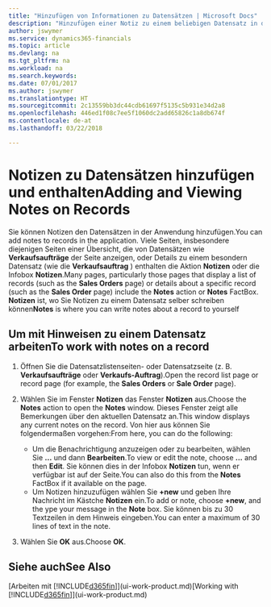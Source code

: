 ```yaml
---
title: "Hinzufügen von Informationen zu Datensätzen | Microsoft Docs"
description: "Hinzufügen einer Notiz zu einem beliebigen Datensatz in der Anwendung. Falls Sie beispielsweise zusätzliche Informationen zu einem Verkaufsauftrag besitzen, die nicht vollständig in einem der Felder im Verkaufsauftrag eingegeben werden können, können Sie eine Notiz verfassen."
author: jswymer
ms.service: dynamics365-financials
ms.topic: article
ms.devlang: na
ms.tgt_pltfrm: na
ms.workload: na
ms.search.keywords: 
ms.date: 07/01/2017
ms.author: jswymer
ms.translationtype: HT
ms.sourcegitcommit: 2c13559bb3dc44cdb61697f5135c5b931e34d2a8
ms.openlocfilehash: 446ed1f08c7ee5f1060dc2add65826c1a8db674f
ms.contentlocale: de-at
ms.lasthandoff: 03/22/2018

---
```

# <a name="adding-and-viewing-notes-on-records"></a><span data-ttu-id="16e6f-104">Notizen zu Datensätzen hinzufügen und enthalten</span><span class="sxs-lookup"><span data-stu-id="16e6f-104">Adding and Viewing Notes on Records</span></span>
 <span data-ttu-id="16e6f-105">Sie <!--OnPrem and your colleagues -->können Notizen den Datensätzen in der Anwendung hinzufügen.</span><span class="sxs-lookup"><span data-stu-id="16e6f-105">You <!--OnPrem and your colleagues -->can add notes to records in the application.</span></span> <span data-ttu-id="16e6f-106">Viele Seiten, insbesondere diejenigen Seiten einer Übersicht, die von Datensätzen wie **Verkaufsaufträge** der Seite anzeigen, oder Details zu einem besondern Datensatz (wie die **Verkaufsauftrag** ) enthalten die Aktion **Notizen** oder die Infobox **Notizen**.</span><span class="sxs-lookup"><span data-stu-id="16e6f-106">Many pages, particularly those pages that display a list of records (such as the **Sales Orders** page) or details about a specific record (such as the **Sales Order** page) include the **Notes** action or **Notes** FactBox.</span></span> <span data-ttu-id="16e6f-107">**Notizen** ist, wo Sie Notizen zu einem Datensatz selber schreiben können<!--OnPrem or others, and where you can view notes to you from others. For example, a note could be a general comment or processing instruction to your colleague, who can then respond to your note using their own **Notes**. Or, your colleague can add a note that gives you extra information about a sales order that is not covered by the information on the sales order. These notes and correspondences will follow the record as it is processed in the company.--></span><span class="sxs-lookup"><span data-stu-id="16e6f-107">**Notes** is where you can write notes about a record to yourself<!--OnPrem or others, and where you can view notes to you from others. For example, a note could be a general comment or processing instruction to your colleague, who can then respond to your note using their own **Notes**. Or, your colleague can add a note that gives you extra information about a sales order that is not covered by the information on the sales order. These notes and correspondences will follow the record as it is processed in the company.--></span></span>

<!--OnPrem
> [!NOTE]  
>  You can only select one recipient of the note.-->  
  
## <a name="to-work-with-notes-on-a-record"></a><span data-ttu-id="16e6f-108">Um mit Hinweisen zu einem Datensatz arbeiten</span><span class="sxs-lookup"><span data-stu-id="16e6f-108">To work with notes on a record</span></span> 
  
1.  <span data-ttu-id="16e6f-109">Öffnen Sie die Datensatzlistenseiten- oder Datensatzseite (z. B. **Verkaufsaufträge** oder **Verkaufs-Auftrag**).</span><span class="sxs-lookup"><span data-stu-id="16e6f-109">Open the record list page or record page (for example, the **Sales Orders** or **Sale Order** page).</span></span>  
  
    <!-- If **Notes** is not visible on the page, then you can customize the page to display the Notes FactBox. -->
  
2.  <span data-ttu-id="16e6f-110">Wählen Sie im Fenster **Notizen** das Fenster **Notizen** aus.</span><span class="sxs-lookup"><span data-stu-id="16e6f-110">Choose the **Notes** action to open the **Notes** window.</span></span> <span data-ttu-id="16e6f-111">Dieses Fenster zeigt alle Bemerkungen über den aktuellen Datensatz an.</span><span class="sxs-lookup"><span data-stu-id="16e6f-111">This window displays any current notes on the record.</span></span> <span data-ttu-id="16e6f-112">Von hier aus können Sie folgendermaßen vorgehen:</span><span class="sxs-lookup"><span data-stu-id="16e6f-112">From here, you can do the following:</span></span>

    -   <span data-ttu-id="16e6f-113">Um die Benachrichtigung anzuzeigen oder zu bearbeiten, wählen Sie **…** und dann **Bearbeiten**.</span><span class="sxs-lookup"><span data-stu-id="16e6f-113">To view or edit the note, choose **...** and then **Edit**.</span></span> <span data-ttu-id="16e6f-114">Sie können dies in der Infobox **Notizen** tun, wenn er verfügbar ist auf der Seite.</span><span class="sxs-lookup"><span data-stu-id="16e6f-114">You can also do this from the **Notes** FactBox if it available on the page.</span></span>
    -   <span data-ttu-id="16e6f-115">Um Notizen hinzuzufügen wählen Sie **+new** und geben Ihre Nachricht  im Kästche **Notizen** ein.</span><span class="sxs-lookup"><span data-stu-id="16e6f-115">To add or note, choose **+new**, and the ype your message in the **Note** box.</span></span> <span data-ttu-id="16e6f-116">Sie können bis zu 30 Textzeilen in dem Hinweis eingeben.</span><span class="sxs-lookup"><span data-stu-id="16e6f-116">You can enter a maximum of 30 lines of text in the note.</span></span> 
  
<!-- 5.  In the **To** field, enter a user ID (your own or someone else’s) to indicate who the note is for.  
  
6.  Select the **Notify** field if you want to send a notification to the user in the **To** field. 
  
     If **Notify** is selected, the note will be sent as a notification to the user's **My Notifications** on the Role Center.  -->
  
3.  <span data-ttu-id="16e6f-117">Wählen Sie **OK** aus.</span><span class="sxs-lookup"><span data-stu-id="16e6f-117">Choose **OK**.</span></span>  

## <a name="see-also"></a><span data-ttu-id="16e6f-118">Siehe auch</span><span class="sxs-lookup"><span data-stu-id="16e6f-118">See Also</span></span>
<span data-ttu-id="16e6f-119">[Arbeiten mit [!INCLUDE[d365fin](includes/d365fin_md.md)]](ui-work-product.md)</span><span class="sxs-lookup"><span data-stu-id="16e6f-119">[Working with [!INCLUDE[d365fin](includes/d365fin_md.md)]](ui-work-product.md)</span></span>  
